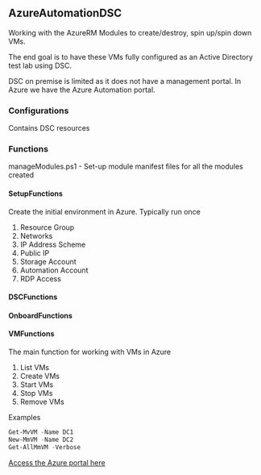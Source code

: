 ## AzureAutomationDSC

Working with the AzureRM Modules to create/destroy, spin up/spin down VMs.

The end goal is to have these VMs fully configured as an Active Directory test lab using DSC.

DSC on premise is limited as it does not have a management portal. In Azure we have the Azure Automation portal.

### Configurations

Contains DSC resources



### Functions

manageModules.ps1 - Set-up module manifest files for all the modules created

#### SetupFunctions
Create the initial environment in Azure. Typically run once

1. Resource Group
2. Networks
3. IP Address Scheme
4. Public IP
5. Storage Account
6. Automation Account
7. RDP Access

#### DSCFunctions

#### OnboardFunctions

#### VMFunctions
The main function for working with VMs in Azure

1. List VMs
2. Create VMs
3. Start VMs
4. Stop VMs
5. Remove VMs

Examples

```powershell
Get-MvVM -Name DC1
New-MmVM -Name DC2
Get-AllMmVM -Verbose
```
[Access the Azure portal here](https://portal.azure.com)
